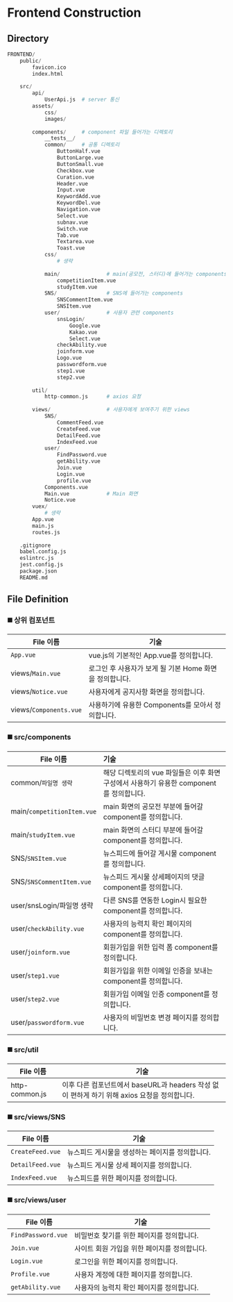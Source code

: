 # Frontend Construction

## Directory

```python
FRONTEND/
	public/
		favicon.ico
		index.html
        
	src/
		api/
			UserApi.js	# server 통신
		assets/
			css/
			images/
            
		components/		# component 파일 들어가는 디렉토리
			__tests__/
			common/		# 공통 디렉토리
				ButtonHalf.vue
				ButtonLarge.vue
				ButtonSmall.vue
				Checkbox.vue
				Curation.vue
				Header.vue
				Input.vue
				KeywordAdd.vue
				KeywordDel.vue
				Navigation.vue
				Select.vue
				subnav.vue
				Switch.vue
				Tab.vue
				Textarea.vue
				Toast.vue
			css/
            	# 생략
                
			main/				# main(공모전, 스터디)에 들어가는 components
				competitionItem.vue
				studyItem.vue
			SNS/				# SNS에 들어가는 components
				SNSCommentItem.vue
                SNSItem.vue
			user/				# 사용자 관련 components
				snsLogin/
					Google.vue
					Kakao.vue
					Select.vue
                checkAbility.vue
                joinform.vue
				Logo.vue
                passwordform.vue
                step1.vue
                step2.vue
                
		util/
			http-common.js		# axios 요청
            
		views/					# 사용자에게 보여주기 위한 views
			SNS/
            	CommentFeed.vue
                CreateFeed.vue
                DetailFeed.vue
				IndexFeed.vue
			user/
				FindPassword.vue
                getAbility.vue
				Join.vue
				Login.vue
				profile.vue
			Components.vue
			Main.vue			# Main 화면
            Notice.vue
		vuex/
        	# 생략
		App.vue
		main.js
		routes.js
        
	.gitignore
	babel.config.js
	eslintrc.js
	jest.config.js
	package.json
	README.md
```



## File Definition

### :black_medium_square: 상위 컴포넌트

| File 이름              | 기술                                                    |
| ---------------------- | ------------------------------------------------------- |
| `App.vue`              | vue.js의 기본적인 App.vue를 정의합니다.                 |
| views/`Main.vue`       | 로그인 후 사용자가 보게 될 기본 Home 화면을 정의합니다. |
| views/`Notice.vue`     | 사용자에게 공지사항 화면을 정의합니다.                  |
| views/`Components.vue` | 사용하기에 유용한 Components를 모아서 정의합니다.       |

### :black_medium_square: src/components

| File 이름                  | 기술                                                         |
| -------------------------- | :----------------------------------------------------------- |
| common/`파일명 생략`       | 해당 디렉토리의 vue 파일들은 이후 화면 구성에서 사용하기 유용한 component를 정의합니다. |
| main/`competitionItem.vue` | main 화면의 공모전 부분에 들어갈 component를 정의합니다.     |
| main/`studyItem.vue`       | main 화면의 스터디 부분에 들어갈 component를 정의합니다.     |
| SNS/`SNSItem.vue`          | 뉴스피드에 들어갈 게시물 component를 정의합니다.             |
| SNS/`SNSCommentItem.vue`   | 뉴스피드 게시물 상세페이지의  댓글 component를 정의합니다.   |
| user/snsLogin/파일명 생략  | 다른 SNS를 연동한 Login시 필요한 component를 정의합니다.     |
| user/`checkAbility.vue`    | 사용자의 능력치 확인 페이지의 component를 정의합니다.        |
| user/`joinform.vue`        | 회원가입을 위한 입력 폼 component를 정의합니다.              |
| user/`step1.vue`           | 회원가입을 위한 이메일 인증을 보내는 component를 정의합니다. |
| user/`step2.vue`           | 회원가입 이메일 인증 component를 정의합니다.                 |
| user/`passwordform.vue`    | 사용자의 비밀번호 변경 페이지를 정의합니다.                  |

### :black_medium_square: src/util

| File 이름      | 기술                                                         |
| -------------- | ------------------------------------------------------------ |
| http-common.js | 이후 다른 컴포넌트에서 baseURL과 headers 작성 없이 편하게 하기 위해 axios 요청을 정의합니다. |

### :black_medium_square: src/views/SNS

| File 이름        | 기술                                            |
| ---------------- | ----------------------------------------------- |
| `CreateFeed.vue` | 뉴스피드 게시물을 생성하는 페이지를 정의합니다. |
| `DetailFeed.vue` | 뉴스피드 게시물 상세 페이지를 정의합니다.       |
| `IndexFeed.vue`  | 뉴스피드를 위한 페이지를 정의합니다.            |

### :black_medium_square: src/views/user

| File 이름          | 기술                                         |
| ------------------ | -------------------------------------------- |
| `FindPassword.vue` | 비밀번호 찾기를 위한 페이지를 정의합니다.    |
| `Join.vue`         | 사이트 회원 가입을 위한 페이지를 정의합니다. |
| `Login.vue`        | 로그인을 위한 페이지를 정의합니다.           |
| `Profile.vue`      | 사용자 계정에 대한 페이지를 정의합니다.      |
| `getAbility.vue`   | 사용자의 능력치 확인 페이지를 정의합니다.    |

